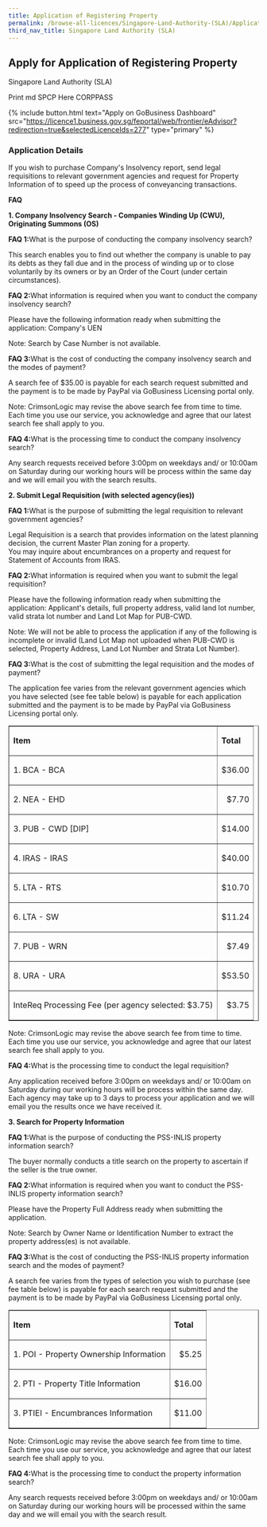 ```yaml
---
title: Application of Registering Property
permalink: /browse-all-licences/Singapore-Land-Authority-(SLA)/Application-of-Registering-Property
third_nav_title: Singapore Land Authority (SLA)
---
```


## Apply for Application of Registering Property

Singapore Land Authority (SLA)

Print md SPCP Here CORPPASS

{% include button.html text="Apply on GoBusiness Dashboard" src="https://licence1.business.gov.sg/feportal/web/frontier/eAdvisor?redirection=true&selectedLicenceIds=277" type="primary" %}

### Application Details

<p>If you wish to purchase Company's Insolvency report, send legal requisitions to relevant government agencies and request for Property Information of to speed up the process of conveyancing transactions.</p>
<p><strong>FAQ</strong></p>
<p><strong>1. Company Insolvency Search - Companies Winding Up (CWU), Originating Summons (OS)</strong></p>
<p><strong>FAQ 1:</strong>What is the purpose of conducting the company insolvency search?</p>
<p>This search enables you to find out whether the company is unable to pay its debts as they fall due and in the process of winding up or to close voluntarily by its owners or by an Order of the Court (under certain circumstances).<br /></p>
<p><strong>FAQ 2:</strong>What information is required when you want to conduct the company insolvency search?</p>
<p>Please have the following information ready when submitting the application: Company's UEN</p>
<p>Note: Search by Case Number is not available.<br /></p>
<p><strong>FAQ 3:</strong>What is the cost of conducting the company insolvency search and the modes of payment?</p>
<p>A search fee of $35.00 is payable for each search request submitted and the payment is to be made by PayPal via GoBusiness Licensing portal only.</p>
<p>Note: CrimsonLogic may revise the above search fee from time to time. Each time you use our service, you acknowledge and agree that our latest search fee shall apply to you.<br /></p>
<p><strong>FAQ 4:</strong>What is the processing time to conduct the company insolvency search?</p>
<p>Any search requests received before 3:00pm on weekdays and/ or 10:00am on Saturday during our working hours will be process within the same day and we will email you with the search results.</p>
<p></p>
<p><strong>2. Submit Legal Requisition (with selected agency(ies))</strong></p>
<p><strong>FAQ 1:</strong>What is the purpose of submitting the legal requisition to relevant government agencies?</p>
<p>Legal Requisition is a search that provides information on the latest planning decision, the current Master Plan zoning for a property.<br />You may inquire about encumbrances on a property and request for Statement of Accounts from IRAS.<br /></p>
<p><strong>FAQ 2:</strong>What information is required when you want to submit the legal requisition?</p>
<p>Please have the following information ready when submitting the application: Applicant's details, full property address, valid land lot number, valid strata lot number and Land Lot Map for PUB-CWD.</p>
<p>Note: We will not be able to process the application if any of the following is incomplete or invalid (Land Lot Map not uploaded when PUB-CWD is selected, Property Address, Land Lot Number and Strata Lot Number).<br /></p>
<p><strong>FAQ 3:</strong>What is the cost of submitting the legal requisition and the modes of payment?</p>
<p>The application fee varies from the relevant government agencies which you have selected (see fee table below) is payable for each application submitted and the payment is to be made by PayPal via GoBusiness Licensing portal only.</p>
<table border="1" width="100%" cellspacing="0" cellpadding="0">
<tbody>
<tr>
<td>
<p><strong>Item</strong></p>
</td>
<td>
<p><strong>Total</strong></p>
</td>
</tr>
<tr>
<td>
<p>1. BCA - BCA</p>
</td>
<td>
<p align="right">$36.00</p>
</td>
</tr>
<tr>
<td>
<p>2. NEA - EHD</p>
</td>
<td>
<p align="right">$7.70</p>
</td>
</tr>
<tr>
<td>
<p>3. PUB - CWD [DIP]</p>
</td>
<td>
<p align="right">$14.00</p>
</td>
</tr>
<tr>
<td>
<p>4. IRAS - IRAS</p>
</td>
<td>
<p align="right">$40.00</p>
</td>
</tr>
<tr>
<td>
<p>5. LTA - RTS</p>
</td>
<td>
<p align="right">$10.70</p>
</td>
</tr>
<tr>
<td>
<p>6. LTA - SW</p>
</td>
<td>
<p align="right">$11.24</p>
</td>
</tr>
<tr>
<td>
<p>7. PUB - WRN</p>
</td>
<td>
<p align="right">$7.49</p>
</td>
</tr>
<tr>
<td>
<p>8. URA - URA</p>
</td>
<td>
<p align="right">$53.50</p>
</td>
</tr>
<tr>
<td>
<p>InteReq Processing Fee (per agency selected: $3.75)</p>
</td>
<td>
<p align="right">$3.75</p>
</td>
</tr>
</tbody>
</table>
<p>Note: CrimsonLogic may revise the above search fee from time to time. Each time you use our service, you acknowledge and agree that our latest search fee shall apply to you.<br /></p>
<p><strong>FAQ 4:</strong>What is the processing time to conduct the legal requisition?</p>
<p>Any application received before 3:00pm on weekdays and/ or 10:00am on Saturday during our working hours will be process within the same day. Each agency may take up to 3 days to process your application and we will email you the results once we have received it.</p>
<p></p>
<p><strong>3. Search for Property Information</strong></p>
<p><strong>FAQ 1:</strong>What is the purpose of conducting the PSS-INLIS property information search?</p>
<p>The buyer normally conducts a title search on the property to ascertain if the seller is the true owner.<br /></p>
<p><strong>FAQ 2:</strong>What information is required when you want to conduct the PSS-INLIS property information search?</p>
<p>Please have the Property Full Address ready when submitting the application.</p>
<p>Note: Search by Owner Name or Identification Number to extract the property address(es) is not available.<br /></p>
<p><strong>FAQ 3:</strong>What is the cost of conducting the PSS-INLIS property information search and the modes of payment?</p>
<p>A search fee varies from the types of selection you wish to purchase (see fee table below) is payable for each search request submitted and the payment is to be made by PayPal via GoBusiness Licensing portal only.</p>
<table border="1" width="100%" cellspacing="0" cellpadding="0">
<tbody>
<tr>
<td>
<p><strong>Item</strong></p>
</td>
<td>
<p><strong>Total</strong></p>
</td>
</tr>
<tr>
<td>
<p>1. POI - Property Ownership Information</p>
</td>
<td>
<p align="right">$5.25</p>
</td>
</tr>
<tr>
<td>
<p>2. PTI - Property Title Information</p>
</td>
<td>
<p align="right">$16.00</p>
</td>
</tr>
<tr>
<td>
<p>3. PTIEI - Encumbrances Information</p>
</td>
<td>
<p align="right">$11.00</p>
</td>
</tr>
</tbody>
</table>
<p>Note: CrimsonLogic may revise the above search fee from time to time. Each time you use our service, you acknowledge and agree that our latest search fee shall apply to you.<br /></p>
<p><strong>FAQ 4:</strong>What is the processing time to conduct the property information search?</p>
<p>Any search requests received before 3:00pm on weekdays and/ or 10:00am on Saturday during our working hours will be processed within the same day and we will email you with the search result.</p>

